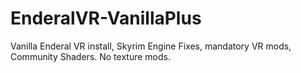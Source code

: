 # EnderalVR-VanillaPlus
Vanilla Enderal VR install, Skyrim Engine Fixes, mandatory VR mods, Community Shaders. No texture mods.
